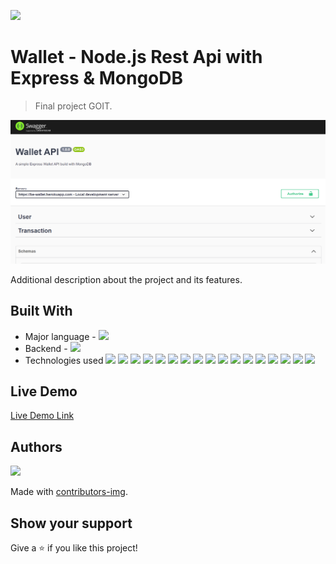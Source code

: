 ![](https://img.shields.io/badge/CatsRevenants-blueviolet)

# Wallet - Node.js Rest Api with Express & MongoDB

> Final project GOIT.

![screenshot](./public/readme.png)

Additional description about the project and its features.

## Built With

- Major language - ![](https://img.shields.io/badge/JavaScript-blueviolet)
- Backend - ![](https://img.shields.io/badge/NODE.js-blueviolet)
- Technologies used ![](https://img.shields.io/badge/express-blueviolet)
  ![](https://img.shields.io/badge/nodemon-blueviolet)
  ![](https://img.shields.io/badge/mongoose-blueviolet)
  ![](https://img.shields.io/badge/nodemailer-blueviolet)
  ![](https://img.shields.io/badge/jsonwebtoken-blueviolet)
  ![](https://img.shields.io/badge/gravatar-blueviolet)
  ![](https://img.shields.io/badge/cloudinary-blueviolet)
  ![](https://img.shields.io/badge/jest-blueviolet)
  ![](https://img.shields.io/badge/bcryptjs-blueviolet)
  ![](https://img.shields.io/badge/swagger-jsdoc-blueviolet)
  ![](https://img.shields.io/badge/swagger-ui-blueviolet)
  ![](https://img.shields.io/badge/swagger-ui/express-blueviolet)
  ![](https://img.shields.io/badge/passport-jwt-blueviolet)
  ![](https://img.shields.io/badge/passport-blueviolet)
  ![](https://img.shields.io/badge/mongodb-blueviolet)
  ![](https://img.shields.io/badge/joi-blueviolet)
  ![](https://img.shields.io/badge/dateformat-blueviolet)

## Live Demo

[Live Demo Link](https://be-wallet.herokuapp.com/api-docs/)

## Authors

<a href="https://github.com/yaroslav-uaa/be-wallet/graphs/contributors">
  <img src="https://contrib.rocks/image?repo=yaroslav-uaa/be-wallet" />
</a>

Made with [contributors-img](https://contrib.rocks).

## Show your support

Give a ⭐️ if you like this project!
